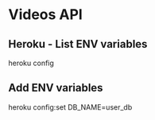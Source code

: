 # Videos API

## Heroku - List ENV variables
heroku config

## Add ENV variables
heroku config:set DB_NAME=user_db
